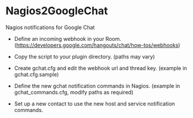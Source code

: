 # Nagios2GoogleChat

Nagios notifications for Google Chat

* Define an incoming webhook in your Room.</br>
(https://developers.google.com/hangouts/chat/how-tos/webhooks)

* Copy the script to your plugin directory. (paths may vary)

* Create gchat.cfg and edit the webhook url and thread key.
(example in gchat.cfg.sample)

* Define the new gchat notification commands in Nagios.
(example in gchat_commands.cfg, modify paths as required)

* Set up a new contact to use the new host and service notification commands.
